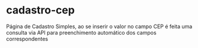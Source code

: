 # cadastro-cep
Página de Cadastro Simples, ao se inserir o valor no campo CEP é feita uma consulta via API para preenchimento automático dos campos correspondentes
